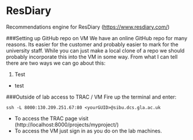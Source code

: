# ResDiary
Recommendations engine for ResDiary (https://www.resdiary.com/)

###Setting up GitHub repo on VM
We have an online GitHub repo for many reasons. Its easier for the customer and probably easier to mark for the university staff. While you can just make a local clone of a repo we should probably incorporate this into the VM in some way. From what I can tell there are two ways we can go about this:
1. Test
- test

###Outside of lab access to TRAC / VM
Fire up the terminal and enter:
``` 
ssh -L 8000:130.209.251.67:80 <yourGUID>@sibu.dcs.gla.ac.uk
```
- To access the TRAC page visit (http://localhost:8000/projects/myproject/)
- To access the VM just sign in as you do on the lab machines.
